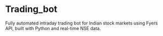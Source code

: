 # Trading_bot
Fully automated intraday trading bot for Indian stock markets using Fyers API, built with Python and real-time NSE data.
